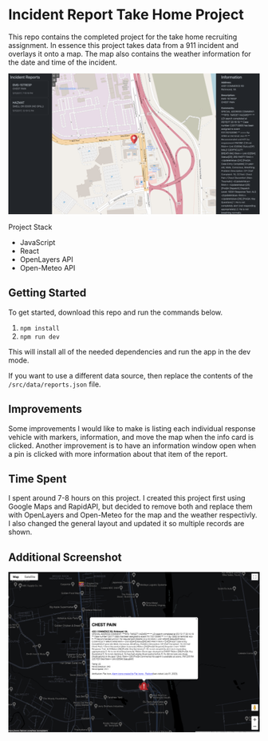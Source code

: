 # Incident Report Take Home Project

This repo contains the completed project for the take home recruiting assignment.  In essence this project takes data from a 911 incident and overlays it onto a map.  The map also contains the weather information for the date and time of the incident.

![App screenshot](Screenshot.png)

Project Stack
- JavaScript
- React
- OpenLayers API
- Open-Meteo API

## Getting Started
To get started, download this repo and run the commands below.

1. `npm install`
2. `npm run dev`

This will install all of the needed dependencies and run the app in the dev mode.

If you want to use a different data source, then replace the contents of the `/src/data/reports.json` file.

## Improvements
Some improvements I would like to make is listing each individual response vehicle with markers, information, and move the map when the info card is clicked.  Another improvement is to have an information window open when a pin is clicked with more information about that item of the report.

## Time Spent
I spent around 7-8 hours on this project.  I created this project first using Google Maps and RapidAPI, but decided to remove both and replace them with OpenLayers and Open-Meteo for the map and the weather respectivly.  I also changed the general layout and updated it so multiple records are shown.

## Additional Screenshot

![App screenshot2](Screenshot2.png)